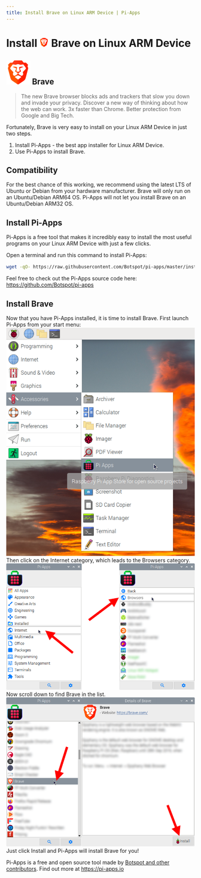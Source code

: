 ```yaml
---
title: Install Brave on Linux ARM Device | Pi-Apps
---
```

<div class="simple-install-content content">

# Install <img src="/img/app-icons/Brave/icon-64.png" height=24> Brave on Linux ARM Device

## <img src="/img/app-icons/Brave/icon-64.png"> Brave
> The new Brave browser blocks ads and trackers that slow you down and invade your privacy.
> Discover a new way of thinking about how the web can work.
> 3x faster than Chrome. Better protection from Google and Big Tech.

Fortunately, Brave is very easy to install on your Linux ARM Device in just two steps.
1. Install Pi-Apps - the best app installer for Linux ARM Device.
2. Use Pi-Apps to install Brave.
</div>
<div class="simple-install-content content">

## Compatibility
For the best chance of this working, we recommend using the latest LTS of Ubuntu or Debian from your hardware manufacturer.
Brave will only run on an Ubuntu/Debian ARM64 OS. Pi-Apps will not let you install Brave on an Ubuntu/Debian ARM32 OS.
</div>
<div class="simple-install-content content">

## Install Pi-Apps

Pi-Apps is a free tool that makes it incredibly easy to install the most useful programs on your Linux ARM Device with just a few clicks.

Open a terminal and run this command to install Pi-Apps:
```bash
wget -qO- https://raw.githubusercontent.com/Botspot/pi-apps/master/install | bash
```
Feel free to check out the Pi-Apps source code here: https://github.com/Botspot/pi-apps
</div>
<div class="simple-install-content content">

## Install Brave

Now that you have Pi-Apps installed, it is time to install Brave.
First launch Pi-Apps from your start menu:
<img src="/img/start-menu.png">
Then click on the Internet category, which leads to the Browsers category.
<img src="/img/category-selections/Browsers.png">
Now scroll down to find Brave in the list.
<img src="/img/app-icons/Brave/app-selection.png">
Just click Install and Pi-Apps will install Brave for you!
</div>
<div class="simple-install-content content">

Pi-Apps is a free and open source tool made by [Botspot and other contributors](/about/#contributors). Find out more at https://pi-apps.io
</div>
